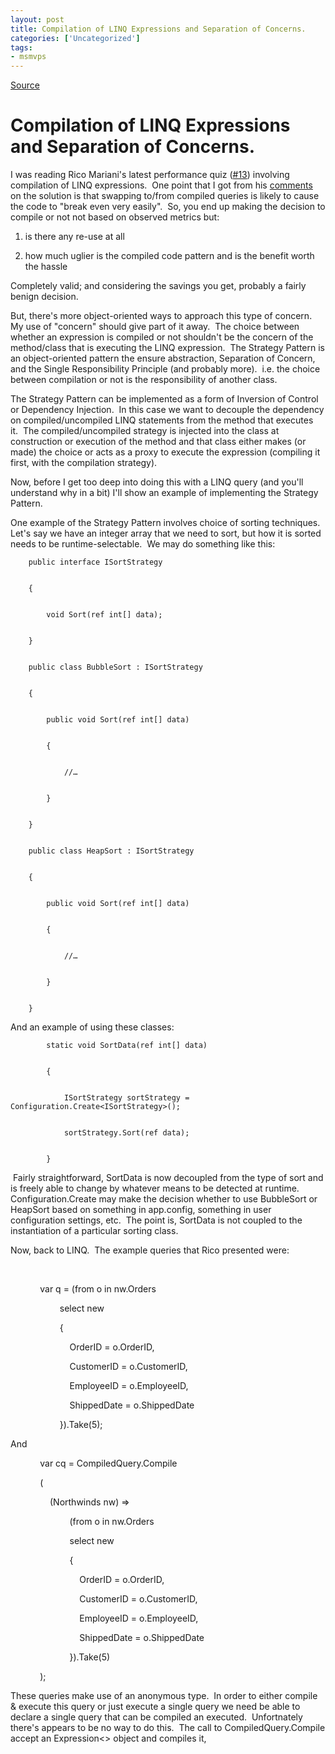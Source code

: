 ```yaml
---
layout: post
title: Compilation of LINQ Expressions and Separation of Concerns.
categories: ['Uncategorized']
tags:
- msmvps
---
```

[Source](http://blogs.msmvps.com/peterritchie/2008/01/15/compiled-linq-expressions-and-separation-of-concerns/ "Permalink to Compilation of LINQ Expressions and Separation of Concerns.")

# Compilation of LINQ Expressions and Separation of Concerns.

I was reading Rico Mariani's latest performance quiz ([#13][1]) involving compilation of LINQ expressions.  One point that I got from his [comments][2] on the solution is that swapping to/from compiled queries is likely to cause the code to "break even very easily".  So, you end up making the decision to compile or not not based on observed metrics but:  

  

  

1. is there any re-use at all

  

2. how much uglier is the compiled code pattern and is the benefit worth the hassle

Completely valid; and considering the savings you get, probably a fairly benign decision.

But, there's more object-oriented ways to approach this type of concern.  My use of "concern" should give part of it away.  The choice between whether an expression is compiled or not shouldn't be the concern of the method/class that is executing the LINQ expression.  The Strategy Pattern is an object-oriented pattern the ensure abstraction, Separation of Concern, and the Single Responsibility Principle (and probably more).  i.e. the choice between compilation or not is the responsibility of another class.

The Strategy Pattern can be implemented as a form of Inversion of Control or Dependency Injection.  In this case we want to decouple the dependency on compiled/uncompiled LINQ statements from the method that executes it.  The compiled/uncompiled strategy is injected into the class at construction or execution of the method and that class either makes (or made) the choice or acts as a proxy to execute the expression (compiling it first, with the compilation strategy).

Now, before I get too deep into doing this with a LINQ query (and you'll understand why in a bit) I'll show an example of implementing the Strategy Pattern.

One example of the Strategy Pattern involves choice of sorting techniques.  Let's say we have an integer array that we need to sort, but how it is sorted needs to be runtime-selectable.  We may do something like this:

  

    
    
        public interface ISortStrategy
    
    
        {
    
    
            void Sort(ref int[] data);
    
    
        }
    
    
        public class BubbleSort : ISortStrategy
    
    
        {
    
    
            public void Sort(ref int[] data)
    
    
            {
    
    
                //…
    
    
            }
    
    
        }
    
    
        public class HeapSort : ISortStrategy
    
    
        {
    
    
            public void Sort(ref int[] data)
    
    
            {
    
    
                //…
    
    
            }
    
    
        }

And an example of using these classes:

  

    
    
            static void SortData(ref int[] data)
    
    
            {
    
    
                ISortStrategy sortStrategy = Configuration.Create<ISortStrategy>();
    
    
                sortStrategy.Sort(ref data);
    
    
            }

 Fairly straightforward, SortData is now decoupled from the type of sort and is freely able to change by whatever means to be detected at runtime.  Configuration.Create may make the decision whether to use BubbleSort or HeapSort based on something in app.config, something in user configuration settings, etc.  The point is, SortData is not coupled to the instantiation of a particular sorting class.

Now, back to LINQ.  The example queries that Rico presented were:

 

  

            var q = (from o in nw.Orders

                    select new

                    {

                        OrderID = o.OrderID,

                        CustomerID = o.CustomerID,

                        EmployeeID = o.EmployeeID,

                        ShippedDate = o.ShippedDate

                    }).Take(5);

And

  

            var cq = CompiledQuery.Compile

            (

                (Northwinds nw) =>

                        (from o in nw.Orders

                        select new

                        {

                            OrderID = o.OrderID,

                            CustomerID = o.CustomerID,

                            EmployeeID = o.EmployeeID,

                            ShippedDate = o.ShippedDate

                        }).Take(5)

            );

These queries make use of an anonymous type.  In order to either compile & execute this query or just execute a single query we need be able to declare a single query that can be compiled an executed.  Unfortnately there's appears to be no way to do this.  The call to CompiledQuery.Compile accept an Expression<> object and compiles it,

 

[1]: http://blogs.msdn.com/ricom/archive/2008/01/14/performance-quiz-13-linq-to-sql-compiled-query-cost-solution.aspx
[2]: http://blogs.msdn.com/ricom/archive/2008/01/14/performance-quiz-13-linq-to-sql-compiled-query-cost-solution.aspx#7110594

